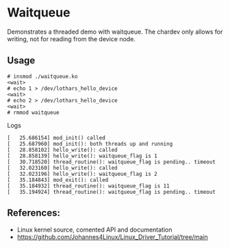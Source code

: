 # Waitqueue

Demonstrates a threaded demo with waitqueue. The chardev only allows
for writing, not for reading from the device node.  

## Usage

```
# insmod ./waitqueue.ko
<wait>
# echo 1 > /dev/lothars_hello_device
<wait>
# echo 2 > /dev/lothars_hello_device
<wait>
# rmmod waitqueue
```
Logs  
```
[   25.686154] mod_init() called
[   25.687960] mod_init(): both threads up and running
[   28.858102] hello_write(): called
[   28.858139] hello_write(): waitqueue_flag is 1
[   30.718520] thread_routine(): waitqueue_flag is pending.. timeout
[   32.023160] hello_write(): called
[   32.023196] hello_write(): waitqueue_flag is 2
[   35.184843] mod_exit(): called
[   35.184932] thread_routine(): waitqueue_flag is 11
[   35.194924] thread_routine(): waitqueue_flag is pending.. timeout
```

## References:
 * Linux kernel source, comented API and documentation
 * https://github.com/Johannes4Linux/Linux_Driver_Tutorial/tree/main
